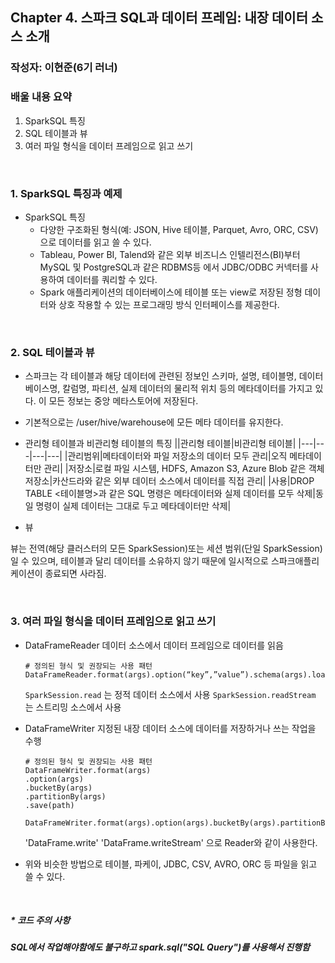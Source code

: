 
## Chapter 4. 스파크 SQL과 데이터 프레임: 내장 데이터 소스 소개

### 작성자: 이현준(6기 러너)

### 배울 내용 요약 

1. SparkSQL 특징
2. SQL 테이블과 뷰
3. 여러 파일 형식을 데이터 프레임으로 읽고 쓰기

<br>

### 1. SparkSQL 특징과 예제

- SparkSQL 특징
  - 다양한 구조화된 형식(예: JSON, Hive 테이블, Parquet, Avro, ORC, CSV)으로 데이터를 읽고 쓸 수 있다.
  - Tableau, Power BI, Talend와 같은 외부 비즈니스 인텔리전스(BI)부터 MySQL 및 PostgreSQL과 같은 RDBMS등 에서 JDBC/ODBC 커넥터를 사용하여 데이터를 쿼리할 수 있다.
  - Spark 애플리케이션의 데이터베이스에 테이블 또는 view로 저장된 정형 데이터와 상호 작용할 수 있는 프로그래밍 방식 인터페이스를 제공한다.

<br>

### 2. SQL 테이블과 뷰

- 스파크는 각 테이블과 해당 데이터에 관련된 정보인 스키마, 설명, 테이블명, 데이터베이스명, 칼럼명, 파티션, 실제 데이터의 물리적 위치 등의 메타데이터를 가지고 있다. 이 모든 정보는 중앙 메타스토어에 저장된다.
- 기본적으로는 /user/hive/warehouse에 모든 메타 데이터를 유지한다.

- 관리형 테이블과 비관리형 테이블의 특징
||관리형 테이블|비관리형 테이블|
|---|---|---|---|
|관리범위|메타데이터와 파일 저장소의 데이터 모두 관리|오직 메타데이터만 관리|
|저장소|로컬 파일 시스템, HDFS, Amazon S3, Azure Blob 같은 객체 저장소|카산드라와 같은 외부 데이터 소스에서 데이터를 직접 관리|
|사용|DROP TABLE <테이블명>과 같은 SQL 명령은 메타데이터와 실제 데이터를 모두 삭제|동일 명령이 실제 데이터는 그대로 두고 메타데이터만 삭제|

- 뷰

뷰는 전역(해당 클러스터의 모든 SparkSession)또는 세션 범위(단일 SparkSession)일 수 있으며, 테이블과 달리 데이터를 소유하지 않기 때문에 일시적으로 스파크애플리케이션이 종료되면 사라짐.

<br>

### 3. 여러 파일 형식을 데이터 프레임으로 읽고 쓰기

- DataFrameReader
    데이터 소스에서 데이터 프레임으로 데이터를 읽음
    ```shell
    # 정의된 형식 및 권장되는 사용 패턴
    DataFrameReader.format(args).option(“key”,”value”).schema(args).load()
    ```
    `SparkSession.read` 는 정적 데이터 소스에서 사용
    `SparkSession.readStream` 는 스트리밍 소스에서 사용

- DataFrameWriter
    지정된 내장 데이터 소스에 데이터를 저장하거나 쓰는 작업을 수행
    ```shell
    # 정의된 형식 및 권장되는 사용 패턴
    DataFrameWriter.format(args)
	.option(args)
	.bucketBy(args)
	.partitionBy(args)
	.save(path)

    DataFrameWriter.format(args).option(args).bucketBy(args).partitionBy(args).save(path)
    ```
    'DataFrame.write'
    'DataFrame.writeStream' 
    으로 Reader와 같이 사용한다.

- 위와 비슷한 방법으로 테이블, 파케이, JDBC, CSV, AVRO, ORC 등 파일을 읽고 쓸 수 있다.

<br>

##### * 코드 주의 사항
##### SQL에서 작업해야함에도 불구하고 spark.sql("SQL Query")를 사용해서 진행함

<br>